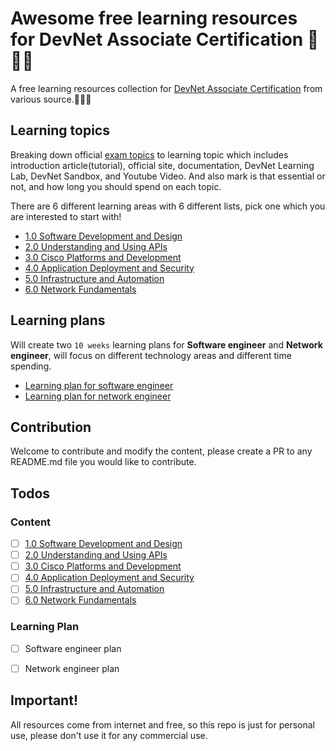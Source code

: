 # Awesome free learning resources for DevNet Associate Certification 🎉🎉🎉
A free learning resources collection for [DevNet Associate Certification](https://developer.cisco.com/certification/devnet-associate/) from various source.🚀🚀🚀

## Learning topics
Breaking down official [exam topics](https://developer.cisco.com/certification/exam-topic-associate/) to learning topic which includes introduction article(tutorial), official site, documentation, DevNet Learning Lab, DevNet Sandbox, and Youtube Video. And also mark is that essential or not, and how long you should spend on each topic.

There are 6 different learning areas with 6 different lists, pick one which you are interested to start with!

- [1.0 Software Development and Design](/1.0%20Software%20Development%20and%20Design/README.md)
- [2.0 Understanding and Using APIs](/2.0%20Understanding%20and%20Using%20APIs/README.md)
- [3.0 Cisco Platforms and Development](/3.0%20Cisco%20Platforms%20and%20Development/README.md)
- [4.0 Application Deployment and Security](/4.0%20Application%20Deployment%20and%20Security/README.md)
- [5.0 Infrastructure and Automation](r/5.0%20Infrastructure%20and%20Automation/README.md)
- [6.0 Network Fundamentals](/6.0%20Network%20Fundamentals/README.md)

## Learning plans
Will create two `10 weeks` learning plans for **Software engineer** and **Network engineer**, will focus on different technology areas and different time spending. 

- [Learning plan for software engineer](/Learning%20Plan/Software%20engineer/README.md)
- [Learning plan for network engineer](/Learning%20Plan/Network%20engineer/README.md)

## Contribution
Welcome to contribute and modify the content, please create a PR to any README.md file you would like to contribute.


## Todos

### Content
- [ ] [1.0 Software Development and Design](/1.0%20Software%20Development%20and%20Design/README.md)
- [ ] [2.0 Understanding and Using APIs](/2.0%20Understanding%20and%20Using%20APIs/README.md)
- [ ] [3.0 Cisco Platforms and Development](/3.0%20Cisco%20Platforms%20and%20Development/README.md)
- [ ] [4.0 Application Deployment and Security](/4.0%20Application%20Deployment%20and%20Security/README.md)
- [ ] [5.0 Infrastructure and Automation](r/5.0%20Infrastructure%20and%20Automation/README.md)
- [ ] [6.0 Network Fundamentals](/6.0%20Network%20Fundamentals/README.md)

### Learning Plan
- [ ] Software engineer plan
- [ ] Network engineer plan


## Important!
All resources come from internet and free, so this repo is just for personal use, please don't use it for any commercial use.
